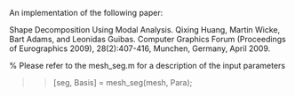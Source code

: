 An implementation of the following paper:

Shape Decomposition Using Modal Analysis. Qixing Huang, Martin Wicke, Bart Adams, and Leonidas Guibas. Computer Graphics Forum (Proceedings of Eurographics 2009), 28(2):407-416, Munchen, Germany, April 2009.

% Please refer to the mesh_seg.m for a description of the input parameters

>>[seg, Basis] = mesh_seg(mesh, Para);
